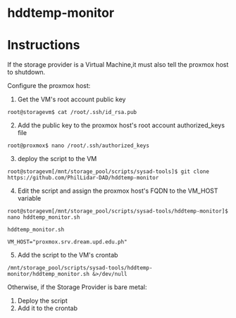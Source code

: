 # hddtemp-monitor

Instructions
============

If the storage provider is a Virtual Machine,it must also tell the proxmox  host to shutdown.

Configure the proxmox host:
1. Get the VM's root account public key

```
root@storagevm$ cat /root/.ssh/id_rsa.pub
```

2. Add the public key to the proxmox host's root account authorized_keys file

```
root@proxmox$ nano /root/.ssh/authorized_keys
```

3. deploy the script to the VM

```
root@storagevm[/mnt/storage_pool/scripts/sysad-tools]$ git clone https://github.com/PhilLidar-DAD/hddtemp-monitor
```

4. Edit the script and assign the proxmox host's FQDN to the VM_HOST variable

```
root@storagevm[/mnt/storage_pool/scripts/sysad-tools/hddtemp-monitor]$ nano hddtemp_monitor.sh
```

```
hddtemp_monitor.sh

VM_HOST="proxmox.srv.dream.upd.edu.ph"
```

5. Add the script to the VM's crontab

```
/mnt/storage_pool/scripts/sysad-tools/hddtemp-monitor/hddtemp_monitor.sh &>/dev/null
```

Otherwise, if the Storage Provider is bare metal:

1. Deploy the script
2. Add it to the crontab
